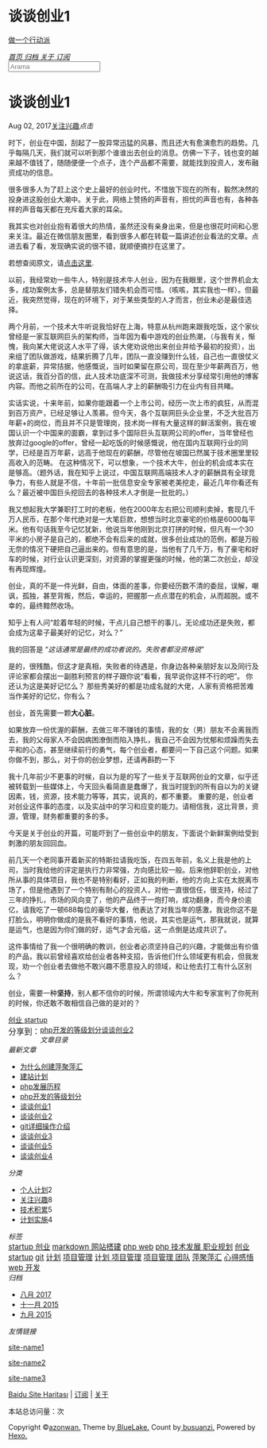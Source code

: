 <!DOCTYPE html><html lang="zh-CN"><head><meta http-equiv="content-type" content="text/html; charset=utf-8"><meta content="width=device-width, initial-scale=1.0, maximum-scale=1.0, user-scalable=0" name="viewport"><meta content="yes" name="apple-mobile-web-app-capable"><meta content="black-translucent" name="apple-mobile-web-app-status-bar-style"><meta content="telephone=no" name="format-detection"><meta name="description"><title>谈谈创业1 | 做一个行动派</title><link rel="stylesheet" type="text/css" href="//fonts.css.network/css?family=Source+Code+Pro"><link rel="stylesheet" type="text/css" href="/css/style.css?v=2.0.1"><link rel="stylesheet" type="text/css" href="/css/highlight.css?v=2.0.1"><link rel="Shortcut Icon" href="/favicon.ico"><link rel="bookmark" href="/favicon.ico"><link rel="apple-touch-icon" href="/apple-touch-icon.png"><link rel="apple-touch-icon-precomposed" href="/apple-touch-icon.png"><link rel="alternate" type="application/atom+xml" href="/atom.xml"></head><body><div class="body_container"><div id="header"><div class="site-name"><h1 class="hidden">谈谈创业1</h1><a id="logo" href="/.">做一个行动派</a><p class="description"></p></div><div id="nav-menu"><a href="/." class="current"><i class="fa fa-home"> 首页</i></a><a href="/archives/"><i class="fa fa-archive"> 归档</i></a><a href="/about/"><i class="fa fa-user"> 关于</i></a><a href="/atom.xml"><i class="fa fa-rss"> 订阅</i></a></div><div id="search-form"><div id="result-mask" class="hide"></div><label><input id="search-key" type="text" autocomplete="off" placeholder="Arama"></label><div id="result-wrap" class="hide"><div id="search-result"></div></div><div class="hide"><template id="search-tpl"><div class="item"><a href="/{path}" title="{title}"><div class="title">{title}</div><div class="time">{date}</div><div class="tags">{tags}</div></a></div></template></div></div></div><div id="layout" class="layout-g"><div class="layout-l"><div class="content_container"><div class="post"><h1 class="post-title">谈谈创业1</h1><div class="post-meta"><a href="/2017-08-02-2015-09-23-startup-1.md#comments" class="comment-count"></a><p><span class="date">Aug 02, 2017</span><span><a href="/categories/关注兴趣/" class="category">关注兴趣</a></span><span><i id="busuanzi_container_page_pv"><i id="busuanzi_value_page_pv"></i><i>点击</i></i></span></p></div><div class="post-content"><p>时下，创业在中国，刮起了一股异常迅猛的风暴，而且还大有愈演愈烈的趋势。几乎每隔几天，我们就可以听到那个谁谁出去创业的消息。仿佛一下子，钱也变的越来越不值钱了，随随便便一个点子，连个产品都不需要，就能找到投资人，发布融资成功的信息。</p>
<p>很多很多人为了赶上这个史上最好的创业时代，不惜放下现在的所有，毅然决然的投身进这股创业大潮中。关于此，网络上赞扬的声音有，担忧的声音也有，各种各样的声音每天都在充斥着大家的耳朵。    </p>
<p>我其实也对创业抱有着很大的热情，虽然还没有亲身出来，但是也很花时间和心思来关注。最近在微信朋友圈里，看到很多人都在转载一篇讲述创业看法的文章。点进去看了看，发现确实说的很不错，就顺便摘抄在这里了。    </p>
<p>若想查阅原文，请<a href="http://mp.weixin.qq.com/s?__biz=MzI0MjA1Mjg2Ng==&amp;mid=209141942&amp;idx=1&amp;sn=6a2bc63014a4f1aa7bc6381af4e8f32a&amp;scene=23&amp;srcid=0923noB6ujPmjrQnx2WsBUqA#rd" target="_blank" rel="external">点击这里</a>.</p>
<p>以前，我经常劝一些牛人，特别是技术牛人创业，因为在我眼里，这个世界机会太多，成功案例太多，总是替朋友们错失机会而可惜。（咳咳，其实我也一样）。但最近，我突然觉得，现在的环境下，对于某些类型的人才而言，创业未必是最佳选择。   </p>
<p>两个月前，一个技术大牛听说我恰好在上海，特意从杭州跑来跟我吃饭，这个家伙曾经是一家互联网巨头的架构师，当年因为看中游戏的创业热潮，（与我有关，惭愧，我向某大佬说这人水平了得，该大佬劝说他出来创业并给予最初的投资），出来组了团队做游戏，结果折腾了几年，团队一直没赚到什么钱，自己也一直很仗义的拿底薪，异常拮据，他感慨说，当时如果留在原公司，现在至少年薪两百万，他说这话，我百分百的信，此人技术功底深不可测，我做技术分享经常引用他的博客内容。而他之前所在的公司，在高端人才上的薪酬吸引力在业内有目共睹。    </p>
<p>实话实说，十来年前，如果你能跟着一个上市公司，经历一次上市的疯狂，从而混到百万资产，已经足够让人羡慕。但今天，各个互联网巨头企业里，不乏大批百万年薪+的岗位，而且并不只是管理岗，技术岗一样有大量这样的鲜活案例，我在坡国认识一个中国来的面霸，拿到过多个国际巨头互联网公司的offer，当年曾经也放弃过google的offer，曾经一起吃饭的时候感慨说，他在国内互联网行业的同学，已经是百万年薪，远高于他现在的薪酬，尽管他在坡国已然属于技术圈里里较高收入的范畴。 在这种情况下，可以想象，一个技术大牛，创业的机会成本实在是够高。（题外话，我在知乎上说过，中国互联网高端技术人才的薪酬具有全球竞争力，有些人就是不信，十年前一批信息安全专家被老美挖走，最近几年你看还有么？最近被中国巨头挖回去的各种技术人才倒是一批批的。）    </p>
<p>我又想起我大学兼职打工时的老板，他在2000年左右把公司顺利卖掉，套现几千万人民币，在那个年代绝对是一大笔巨款，想想当时北京豪宅的价格是6000每平米。他有句话我至今记忆犹新，他说当年他刚到北京打拼的时候，但凡有一个30平米的小房子是自己的，都绝不会有后来的成就，很多创业成功的范例，都是万般无奈的情况下硬把自己逼出来的。但有意思的是，当他有了几千万，有了豪宅和好车的时候，对行业认识更深刻，对资源的掌握更强的时候，他的第二次创业，却没有再现辉煌。    </p>
<p>创业，真的不是一件光鲜，自由，体面的差事，你要经历数不清的委屈，误解，嘲讽，孤独，甚至背叛，然后，幸运的，把握那一点点潜在的机会，从而超脱。或不幸的，最终黯然收场。    </p>
<p>知乎上有人问“趁着年轻的时候，干点儿自己想干的事儿，无论成功还是失败，都会成为这辈子最美好的记忆，对么？”   </p>
<p>我的回答是 “<em>这话通常是最终的成功者说的。失败者都没资格说</em>”</p>
<p>是的，很残酷，但这才是真相，失败者的待遇是，你身边各种亲朋好友以及同行及评论家都会摆出一副胜利预言的样子跟你说“看看，我早说你这样不行的吧”。 你还认为这是美好记忆么？ 那些秀美好的都是功成名就的大佬，人家有资格把苦难当作美好的记忆，你有么？   </p>
<p>创业，首先需要一颗<strong>大心脏</strong>。</p>
<p>如果放弃一份优渥的薪酬，去做三年不赚钱的事情，我的女（男）朋友不会离我而去，我的父母家人不会因病困潦倒而陷入挣扎，我自己不会因为忧郁和烦躁而失去平和的心态，甚至继续前行的勇气，每个创业者，都要问一下自己这个问题。如果你做不到，那么，对于你的创业梦想，还请再斟酌一下    </p>
<p>我十几年前少不更事的时候，自以为是的写了一些关于互联网创业的文章，似乎还被转载到一些媒体上，今天回头看简直是蠢爆了，我当时提到的所有自以为的关键因素，钱，资源，技术能力等等，其实，说真的，都不重要。 重要的是，创业者对创业这件事的态度，以及实战中的学习和应变的能力。请相信我，这比背景，资源，管理，财务都重要的多的多。    </p>
<p>今天是关于创业的开篇，可能吓到了一些创业中的朋友，下面说个新鲜案例给受到刺激的朋友回回血。    </p>
<p>前几天一个老同事开着新买的特斯拉请我吃饭，在四五年前，名义上我是他的上司，当时我给他的评定是执行力非常强，方向感比较一般。后来他辞职创业，对他所从事的具体项目，我也不是特别看好，正如我的判断，他的方向上实在太脱离市场了，但是他遇到了一个特别有耐心的投资人，对他一直很信任，很支持，经过了三年的挣扎，市场的风向变了，他的产品终于一炮打响，成功翻身，而今身价逾亿，请我吃了一顿688每位的豪华大餐，他表达了对我当年的感激，我说你这不是打脸么，明明你做成的是我不看好的事情，他说，其实也是运气，那我就说，就算是运气，也是因为你们做的好，运气才会光临，这一点倒是达成共识了。</p>
<p>这件事情给了我一个很明确的教训，创业者必须坚持自己的兴趣，才能做出有价值的产品，我以前曾经喜欢给创业者各种支招，告诉他们什么领域更有机会，但我发现，劝一个创业者去做他不敢兴趣不愿意投入的领域，和让他去打工有什么区别么？</p>
<p>创业，需要一种<strong>坚持</strong>，别人都不信你的时候，所谓领域内大牛和专家宣判了你死刑的时候，你还敢不敢相信自己做的是对的？</p>
</div><div class="tags"><a href="/tags/创业-startup/">创业 startup</a></div><div class="post-share"><div class="bdsharebuttonbox"><span style="float:left;line-height: 28px;height: 28px;font-size:16px;font-weight:blod">分享到：</span><a href="#" data-cmd="more" class="bds_more"></a><a href="#" data-cmd="mshare" title="分享到一键分享" class="bds_mshare"></a><a href="#" data-cmd="fbook" title="分享到Facebook" class="bds_fbook"></a><a href="#" data-cmd="twi" title="分享到Twitter" class="bds_twi"></a><a href="#" data-cmd="linkedin" title="分享到linkedin" class="bds_linkedin"></a><a href="#" data-cmd="youdao" title="分享到有道云笔记" class="bds_youdao"></a><a href="#" data-cmd="evernotecn" title="分享到印象笔记" class="bds_evernotecn"></a><a href="#" data-cmd="weixin" title="分享到微信" class="bds_weixin"></a><a href="#" data-cmd="qzone" title="分享到QQ空间" class="bds_qzone"></a><a href="#" data-cmd="tsina" title="分享到新浪微博" class="bds_tsina"></a></div></div><div class="post-nav"><a href="/2017-08-02-2015-09-20-phper-level.md" class="pre">php开发的等级划分</a><a href="/2017-08-02-2015-09-23-startup-2.md" class="next">谈谈创业2</a></div><div id="comments"></div></div></div></div><div class="layout-r"><div id="sidebar"><div class="search-pla"></div><div id="toc" class="widget"><div class="widget-title"><i class="fa fa-fei">文章目录</i></div></div><div class="widget"><div class="widget-title"><i class="fa fa-xie"> 最新文章</i></div><ul class="post-list"><li class="post-list-item"><a class="post-list-link" href="/2017-08-07-2015-12-20-why_create_pingju.md">为什么创建萍聚萍汇</a></li><li class="post-list-item"><a class="post-list-link" href="/2017-08-07-2015-12-20-plan-to-pingju.md">建站计划</a></li><li class="post-list-item"><a class="post-list-link" href="/2017-08-02-2015-09-17-php-history.md">php发展历程</a></li><li class="post-list-item"><a class="post-list-link" href="/2017-08-02-2015-09-20-phper-level.md">php开发的等级划分</a></li><li class="post-list-item"><a class="post-list-link" href="/2017-08-02-2015-09-23-startup-1.md">谈谈创业1</a></li><li class="post-list-item"><a class="post-list-link" href="/2017-08-02-2015-09-23-startup-2.md">谈谈创业2</a></li><li class="post-list-item"><a class="post-list-link" href="/2017-08-02-2015-09-23-git-tutorial.md">git详细操作介绍</a></li><li class="post-list-item"><a class="post-list-link" href="/2017-08-02-2015-09-23-startup-3.md">谈谈创业3</a></li><li class="post-list-item"><a class="post-list-link" href="/2017-08-02-2015-09-23-startup-5.md">谈谈创业5</a></li><li class="post-list-item"><a class="post-list-link" href="/2017-08-02-2015-09-23-startup-4.md">谈谈创业4</a></li></ul></div><div class="widget"><div class="widget-title"><i class="fa fa-gui"> 分类</i></div><ul class="category-list"><li class="category-list-item"><a class="category-list-link" href="/categories/个人计划/">个人计划</a><span class="category-list-count">2</span></li><li class="category-list-item"><a class="category-list-link" href="/categories/关注兴趣/">关注兴趣</a><span class="category-list-count">8</span></li><li class="category-list-item"><a class="category-list-link" href="/categories/技术积累/">技术积累</a><span class="category-list-count">5</span></li><li class="category-list-item"><a class="category-list-link" href="/categories/计划实施/">计划实施</a><span class="category-list-count">4</span></li></ul></div><div class="widget"><div class="widget-title"><i class="fa fa-biao"> 标签</i></div><div class="tagcloud"><a href="/tags/startup-创业/" style="font-size: 15px;">startup 创业</a> <a href="/tags/markdown-网站搭建/" style="font-size: 15px;">markdown 网站搭建</a> <a href="/tags/php-web/" style="font-size: 15px;">php web</a> <a href="/tags/php-技术发展-职业规划/" style="font-size: 15px;">php 技术发展 职业规划</a> <a href="/tags/创业-startup/" style="font-size: 15px;">创业 startup</a> <a href="/tags/git/" style="font-size: 15px;">git</a> <a href="/tags/计划/" style="font-size: 15px;">计划</a> <a href="/tags/项目管理/" style="font-size: 15px;">项目管理</a> <a href="/tags/计划-项目管理/" style="font-size: 15px;">计划 项目管理</a> <a href="/tags/项目管理-团队/" style="font-size: 15px;">项目管理 团队</a> <a href="/tags/萍聚萍汇/" style="font-size: 15px;">萍聚萍汇</a> <a href="/tags/心得感悟/" style="font-size: 15px;">心得感悟</a> <a href="/tags/web-开发/" style="font-size: 15px;">web 开发</a></div></div><div class="widget"><div class="widget-title"><i class="fa fa-archive"> 归档</i></div><ul class="archive-list"><li class="archive-list-item"><a class="archive-list-link" href="/archives/2017/08/">八月 2017</a></li><li class="archive-list-item"><a class="archive-list-link" href="/archives/2015/11/">十一月 2015</a></li><li class="archive-list-item"><a class="archive-list-link" href="/archives/2015/09/">九月 2015</a></li></ul></div><div class="widget"><div class="widget-title"><i class="fa fa-you"> 友情链接</i></div><ul></ul><a href="http://www.example1.com/" title="site-name1" target="_blank">site-name1</a><ul></ul><a href="http://www.example2.com/" title="site-name2" target="_blank">site-name2</a><ul></ul><a href="http://www.example3.com/" title="site-name3" target="_blank">site-name3</a></div></div></div></div><a id="totop" href="#top"></a><div id="footer"><div class="footer-info"><p><a href="/baidusitemap.xml">Baidu Site Haritası</a> |  <a href="/atom.xml">订阅</a> |  <a href="/about/">关于</a></p><p>本站总访问量：<i id="busuanzi_container_site_pv"><i id="busuanzi_value_site_pv"></i></i>次</p><p><span> Copyright &copy;<a href="/." rel="nofollow">azonwan.</a></span><span> Theme by<a rel="nofollow" target="_blank" href="https://github.com/chaooo/hexo-theme-BlueLake"> BlueLake.</a></span><span> Count by<a href="http://busuanzi.ibruce.info/"> busuanzi.</a></span><span> Powered by<a rel="nofollow" target="_blank" href="https://hexo.io"> Hexo.</a></span></p></div></div></div><script src="https://dn-lbstatics.qbox.me/busuanzi/2.3/busuanzi.pure.mini.js" async></script><script type="text/javascript" src="/js/search.json.js?v=2.0.1"></script><script type="text/javascript" src="/js/toctotop.js?v=2.0.1" async></script><script>window._bd_share_config={"common":{"bdSnsKey":{},"bdText":"","bdMini":"2","bdMiniList":["mshare","weixin","tsina","qzone","linkedin","fbook","twi","print","renren","sqq","evernotecn","bdysc","tqq","tqf","bdxc","kaixin001","tieba","douban","bdhome","thx","ibaidu","meilishuo","mogujie","diandian","huaban","duitang","hx","fx","youdao","sdo","qingbiji","people","xinhua","mail","isohu","yaolan","wealink","ty","iguba","h163","copy"],"bdPic":"","bdStyle":"1","bdSize":"16"},"share":{},"image":{"viewList":["tsina","qzone","weixin","fbook","twi","linkedin","youdao","evernotecn","mshare"],"viewText":"分享到：","viewSize":"16"},"selectShare":{"bdContainerClass":null,"bdSelectMiniList":["tsina","qzone","weixin","fbook","twi","linkedin","youdao","evernotecn","mshare"]}};with(document)0[(getElementsByTagName('head')[0]||head).appendChild(createElement('script')).src='http://bdimg.share.baidu.com/static/api/js/share.js?v=89860593.js?cdnversion='+~(-new Date()/36e5)];
</script></body></html>